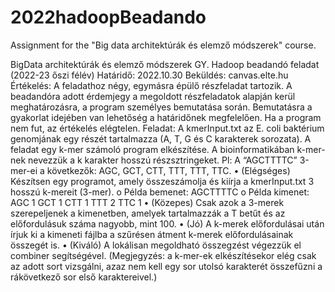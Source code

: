 # 2022hadoopBeadando
Assignment for the "Big data architektúrák és elemző módszerek" course.

BigData architektúrák és elemző módszerek GY.
Hadoop beadandó feladat (2022-23 őszi félév)
Határidő: 2022.10.30
Beküldés: canvas.elte.hu
Értékelés: A feladathoz négy, egymásra épülő részfeladat tartozik. A beadandóra adott
érdemjegy a megoldott részfeladatok alapján kerül meghatározásra, a program személyes
bemutatása során. Bemutatásra a gyakorlat idejében van lehetőség a határidőnek
megfelelően. Ha a program nem fut, az értékelés elégtelen.
Feladat:
A kmerInput.txt az E. coli baktérium genomjának egy részét tartalmazza (A, T, G és C
karakterek sorozata). A feladat egy k-mer számoló program elkészítése. A bioinformatikában
k-mer-nek nevezzük a k karakter hosszú részsztringeket. Pl: A “AGCTTTTC” 3-mer-ei a
következők: AGC, GCT, CTT, TTT, TTT, TTC.
• (Elégséges) Készítsen egy programot, amely összeszámolja és kiírja a kmerInput.txt 3
hosszú k-mereit (3-mer).
o Példa bemenet: AGCTTTTC
o Példa kimenet:
AGC 1
GCT 1
CTT 1
TTT 2
TTC 1
• (Közepes) Csak azok a 3-merek szerepeljenek a kimenetben, amelyek tartalmazzák a
T betűt és az előfordulásuk száma nagyobb, mint 100.
• (Jó) A k-merek előfordulásai után írjuk ki a kimeneti fájlba a szűrésen átment k-merek
előfordulásainak összegét is.
• (Kiváló) A lokálisan megoldható összegzést végezzük el combiner segítségével.
(Megjegyzés: a k-mer-ek elkészítésekor elég csak az adott sort vizsgálni, azaz nem kell egy sor
utolsó karakterét összefűzni a rákövetkező sor első karaktereivel.)
